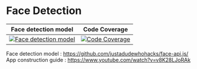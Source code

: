 # Face Detection

| Face detection model | Code Coverage |
| ------------ | ------------- |
| [![Face detection model][tests-img]][tests-url] | [![Code Coverage][codecov-img]][codecov-url] |


Face detection model : https://github.com/justadudewhohacks/face-api.js/   
App construction guide : https://www.youtube.com/watch?v=v8K28LJoRAk  

[tests-img]: https://www.google.com/imgres?imgurl=https%3A%2F%2Fpngimg.com%2Fuploads%2Fgithub%2Fgithub_PNG15.png&imgrefurl=https%3A%2F%2Fpngimg.com%2Fimage%2F73347&tbnid=2uzPSidI9mvFhM&vet=12ahUKEwiX-tr9nLrvAhWXgM4BHduAD_gQMygGegUIARDVAQ..i&docid=8yXyHuXA0jE3yM&w=1150&h=465&q=github%20logo&ved=2ahUKEwiX-tr9nLrvAhWXgM4BHduAD_gQMygGegUIARDVAQ
[tests-url]: https://github.com/justadudewhohacks/face-api.js/

[codecov-img]: https://codecov.io/gh/homalg-project/CAP_project/branch/master/graph/badge.svg
[codecov-url]: https://codecov.io/gh/homalg-project/CAP_project

